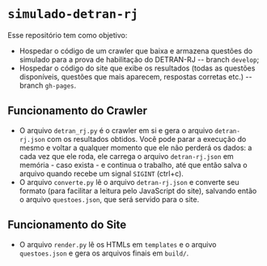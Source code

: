 # `simulado-detran-rj`

Esse repositório tem como objetivo:

- Hospedar o código de um crawler que baixa e armazena questões do simulado
  para a prova de habilitação do DETRAN-RJ -- branch `develop`;
- Hospedar o código do site que exibe os resultados (todas as questões
  disponíveis, questões que mais aparecem, respostas corretas etc.) -- branch
  `gh-pages`.


## Funcionamento do Crawler

- O arquivo `detran_rj.py` é o crawler em si e gera o arquivo `detran-rj.json`
  com os resultados obtidos. Você pode parar a execução do mesmo e voltar a
  qualquer momento que ele não perderá os dados: a cada vez que ele roda, ele
  carrega o arquivo `detran-rj.json` em memória - caso exista - e continua o
  trabalho, até que então salva o arquivo quando recebe um signal `SIGINT`
  (ctrl+c).
- O arquivo `converte.py` lê o arquivo `detran-rj.json` e converte seu formato
  (para facilitar a leitura pelo JavaScript do site), salvando então o arquivo
  `questoes.json`, que será servido para o site.

## Funcionamento do Site

- O arquivo `render.py` lê os HTMLs em `templates` e o arquivo `questoes.json`
  e gera os arquivos finais em `build/`.
